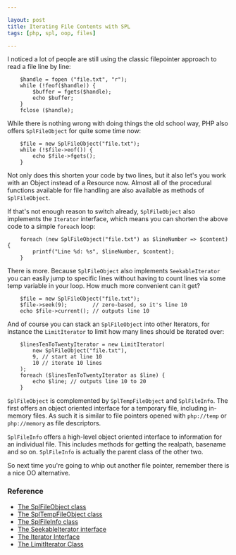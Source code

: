 ```yaml
---

layout: post
title: Iterating File Contents with SPL
tags: [php, spl, oop, files]

---
```


I noticed a lot of people are still using the classic filepointer approach to read a file line by line:

```php?start_inline=1
    $handle = fopen ("file.txt", "r");
    while (!feof($handle)) {
        $buffer = fgets($handle);
        echo $buffer;
    }
    fclose ($handle);
```

While there is nothing wrong with doing things the old school way, PHP also offers `SplFileObject` for quite some time now:

```php?start_inline=1
    $file = new SplFileObject("file.txt");
    while (!$file->eof()) {
        echo $file->fgets();
    }
```

Not only does this shorten your code by two lines, but it also let's you work with an Object instead of a Resource now. Almost all of the procedural functions available for file handling are also available as methods of `SplFileObject`.

If that's not enough reason to switch already, `SplFileObject` also implements the `Iterator` interface, which means you can shorten the above code to a simple `foreach` loop:

```php?start_inline=1
    foreach (new SplFileObject("file.txt") as $lineNumber => $content) {
        printf("Line %d: %s", $lineNumber, $content);
    }
```

There is more. Because `SplFileObject` also implements `SeekableIterator` you can easily jump to specific lines without having to count lines via some temp variable in your loop. How much more convenient can it get?

```php?start_inline=1
    $file = new SplFileObject("file.txt");
    $file->seek(9);        // zero-based, so it's line 10
    echo $file->current(); // outputs line 10
```

And of course you can stack an `SplFileObject` into other Iterators, for instance the `LimitIterator` to limit how many lines should be iterated over:

```php?start_inline=1
    $linesTenToTwentyIterator = new LimitIterator(
        new SplFileObject("file.txt"),
        9, // start at line 10
        10 // iterate 10 lines
    );
    foreach ($linesTenToTwentyIterator as $line) {
        echo $line; // outputs line 10 to 20
    }
```

`SplFileObject` is complemented by `SplTempFileObject` and `SplFileInfo`. The first offers an object oriented interface for a temporary file, including in-memory files. As such it is similar to file pointers opened with `php://temp` or `php://memory` as file descriptors.

`SplFileInfo` offers a high-level object oriented interface to information for an individual file. This includes methods for getting the realpath, basename and so on. `SplFileInfo` is actually the parent class of the other two.

So next time you're going to whip out another file pointer, remember there is a nice OO alternative.

### Reference

- [The SplFileObject class](http://php.net/manual/en/class.splfileobject.php)
- [The SplTempFileObject class](http://php.net/manual/en/class.spltempfileobject.php)
- [The SplFileInfo class](http://php.net/manual/en/class.splfileinfo.php)
- [The SeekableIterator interface](http://php.net/manual/en/class.seekableiterator.php)
- [The Iterator Interface](http://php.net/manual/en/class.iterator.php)
- [The LimitIterator Class](http://php.net/manual/en/class.limititerator.php)
